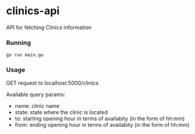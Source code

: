 # clinics-api

API for fetching Clinics information

### Running
`go run main.go`

### Usage

GET request to localhost:5000/clinics

Available query params:
 - name: clinic name
 - state: state where the clinic is located
 - to: starting opening hour in terms of availabity (in the form of hh:mm)
 - from: ending opening hour in terms of availabity (in the form of hh:mm)

